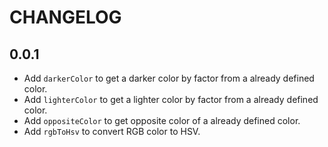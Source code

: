 # CHANGELOG

## 0.0.1

- Add `darkerColor` to get a darker color by factor from a already defined color.
- Add `lighterColor` to get a lighter color by factor from a already defined color.
- Add `oppositeColor` to get opposite color of a already defined color.
- Add `rgbToHsv` to convert RGB color to HSV.
